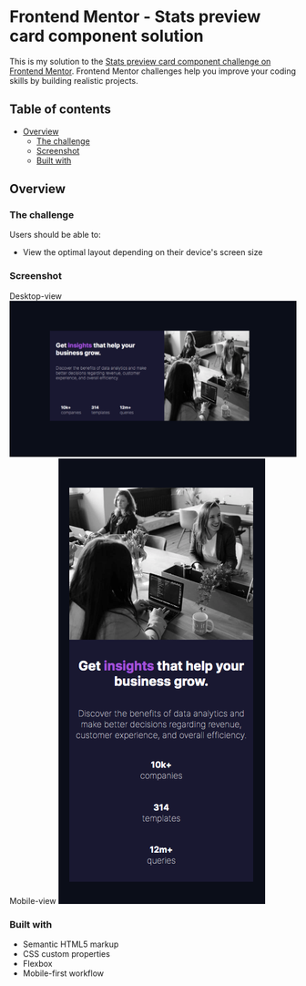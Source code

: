 # Frontend Mentor - Stats preview card component solution

This is my solution to the [Stats preview card component challenge on Frontend Mentor](https://www.frontendmentor.io/challenges/stats-preview-card-component-8JqbgoU62). Frontend Mentor challenges help you improve your coding skills by building realistic projects.

## Table of contents

- [Overview](#overview)
  - [The challenge](#the-challenge)
  - [Screenshot](#screenshot)
  - [Built with](#built-with)

## Overview

### The challenge

Users should be able to:

- View the optimal layout depending on their device's screen size

### Screenshot

Desktop-view
![desktop-view](images/screenshot_desktop.png)
Mobile-view
![mobile-view](images/screenshot_mobile.png)

### Built with

- Semantic HTML5 markup
- CSS custom properties
- Flexbox
- Mobile-first workflow
